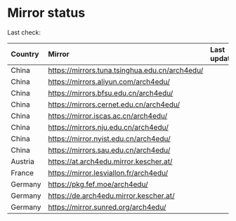 <script src="./time.js"></script>
# Mirror status
Last check: <script type="text/javascript">localize(1731712899.7674975);</script>

|Country|Mirror|Last update|
|:------|:-----|:----------|
|China|https://mirrors.tuna.tsinghua.edu.cn/arch4edu/|<script type="text/javascript">localize(1731653531);</script>|
|China|https://mirrors.aliyun.com/arch4edu/|<script type="text/javascript">localize(1731653531);</script>|
|China|https://mirrors.bfsu.edu.cn/arch4edu/|<script type="text/javascript">localize(1731696139);</script>|
|China|https://mirrors.cernet.edu.cn/arch4edu/|<script type="text/javascript">localize(1731696139);</script>|
|China|https://mirror.iscas.ac.cn/arch4edu/|<script type="text/javascript">localize(1731653531);</script>|
|China|https://mirrors.nju.edu.cn/arch4edu/|<script type="text/javascript">localize(1731653531);</script>|
|China|https://mirror.nyist.edu.cn/arch4edu/|<script type="text/javascript">localize(1731653531);</script>|
|China|https://mirrors.sau.edu.cn/arch4edu/|<script type="text/javascript">localize(1729319991);</script>|
|Austria|https://at.arch4edu.mirror.kescher.at/|<script type="text/javascript">localize(1731696139);</script>|
|France|https://mirror.lesviallon.fr/arch4edu/|<script type="text/javascript">localize(1731653531);</script>|
|Germany|https://pkg.fef.moe/arch4edu/|<script type="text/javascript">localize(1731696139);</script>|
|Germany|https://de.arch4edu.mirror.kescher.at/|<script type="text/javascript">localize(1731696139);</script>|
|Germany|https://mirror.sunred.org/arch4edu/|<script type="text/javascript">localize(1731696139);</script>|

<script src="./tablefilter/tablefilter.js"></script>
<script src="./table.js"></script>